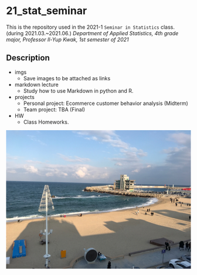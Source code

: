 # 21_stat_seminar
 This is the repository used in the 2021-1 `Seminar in Statistics` class. (during 2021.03.~2021.06.)
 *Department of Applied Statistics, 4th grade major, Professor Il-Yup Kwak, 1st semester of 2021*
 
## Description
* imgs
  * Save images to be attached as links
* markdown lecture
  * Study how to use Markdown in python and R. 
* projects
  * Personal project: Ecommerce customer behavior analysis (Midterm)
  * Team project: TBA (Final)
* HW
  * Class Homeworks.

![sea](imgs/sea.jpg)
